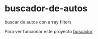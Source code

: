 # buscador-de-autos
buscar de autos con array filters


Para ver funcionar este proyecto
[buscador](https://nachoritos01.github.io/buscador-de-autos/)


